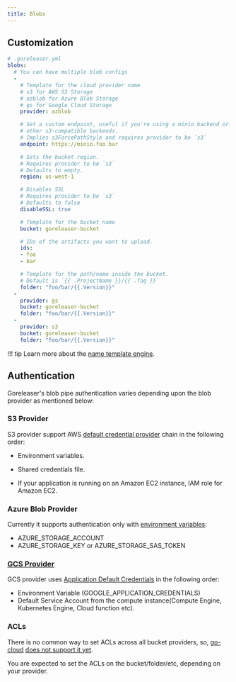 ```yaml
---
title: Blobs
---
```


## Customization

```yaml
# .goreleaser.yml
blobs:
  # You can have multiple blob configs
  -
    # Template for the cloud provider name
    # s3 for AWS S3 Storage
    # azblob for Azure Blob Storage
    # gs for Google Cloud Storage
    provider: azblob

    # Set a custom endpoint, useful if you're using a minio backend or
    # other s3-compatible backends.
    # Implies s3ForcePathStyle and requires provider to be `s3`
    endpoint: https://minio.foo.bar

    # Sets the bucket region.
    # Requires provider to be `s3`
    # Defaults to empty.
    region: us-west-1

    # Disables SSL
    # Requires provider to be `s3`
    # Defaults to false
    disableSSL: true

    # Template for the bucket name
    bucket: goreleaser-bucket

    # IDs of the artifacts you want to upload.
    ids:
    - foo
    - bar

    # Template for the path/name inside the bucket.
    # Default is `{{ .ProjectName }}/{{ .Tag }}`
    folder: "foo/bar/{{.Version}}"
  -
    provider: gs
    bucket: goreleaser-bucket
    folder: "foo/bar/{{.Version}}"
  -
    provider: s3
    bucket: goreleaser-bucket
    folder: "foo/bar/{{.Version}}"
```

!!! tip
    Learn more about the [name template engine](/templates).

## Authentication

Goreleaser's blob pipe authentication varies depending upon the blob provider as mentioned below:

### S3 Provider

S3 provider support AWS [default credential provider](https://docs.aws.amazon.com/sdk-for-go/v1/developer-guide/configuring-sdk.html#specifying-credentials) chain in the following order:

- Environment variables.

- Shared credentials file.

- If your application is running on an Amazon EC2 instance, IAM role for Amazon EC2.

### Azure Blob Provider

Currently it supports authentication only with [environment variables](https://docs.microsoft.com/en-us/azure/storage/common/storage-azure-cli#set-default-azure-storage-account-environment-variables):

- AZURE_STORAGE_ACCOUNT
- AZURE_STORAGE_KEY or AZURE_STORAGE_SAS_TOKEN

### [GCS Provider](https://cloud.google.com/docs/authentication/production)

GCS provider uses [Application Default Credentials](https://cloud.google.com/docs/authentication/production) in the following order:

- Environment Variable (GOOGLE_APPLICATION_CREDENTIALS)
- Default Service Account from the compute instance(Compute Engine, Kubernetes Engine, Cloud function etc).

### ACLs

There is no common way to set ACLs across all bucket providers, so, [go-cloud][]
[does not support it yet][issue1108].

You are expected to set the ACLs on the bucket/folder/etc, depending on your
provider.

[go-cloud]: https://gocloud.dev/howto/blob/
[issue1108]: https://github.com/google/go-cloud/issues/1108
